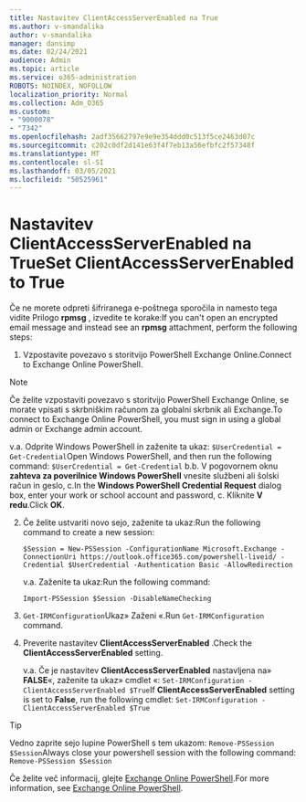 ```yaml
---
title: Nastavitev ClientAccessServerEnabled na True
ms.author: v-smandalika
author: v-smandalika
manager: dansimp
ms.date: 02/24/2021
audience: Admin
ms.topic: article
ms.service: o365-administration
ROBOTS: NOINDEX, NOFOLLOW
localization_priority: Normal
ms.collection: Adm_O365
ms.custom:
- "9000078"
- "7342"
ms.openlocfilehash: 2adf35662797e9e9e354ddd0c513f5ce2463d07c
ms.sourcegitcommit: c202c0df2d141e63f4f7eb13a56efbfc2f57348f
ms.translationtype: MT
ms.contentlocale: sl-SI
ms.lasthandoff: 03/05/2021
ms.locfileid: "50525961"
---
```

# <a name="set-clientaccessserverenabled-to-true"></a><span data-ttu-id="e9452-102">Nastavitev ClientAccessServerEnabled na True</span><span class="sxs-lookup"><span data-stu-id="e9452-102">Set ClientAccessServerEnabled to True</span></span>

<span data-ttu-id="e9452-103">Če ne morete odpreti šifriranega e-poštnega sporočila in namesto tega vidite Prilogo **rpmsg** , izvedite te korake:</span><span class="sxs-lookup"><span data-stu-id="e9452-103">If you can't open an encrypted email message and instead see an **rpmsg** attachment, perform the following steps:</span></span>

1. <span data-ttu-id="e9452-104">Vzpostavite povezavo s storitvijo PowerShell Exchange Online.</span><span class="sxs-lookup"><span data-stu-id="e9452-104">Connect to Exchange Online PowerShell.</span></span>

> [!NOTE]
> <span data-ttu-id="e9452-105">Če želite vzpostaviti povezavo s storitvijo PowerShell Exchange Online, se morate vpisati s skrbniškim računom za globalni skrbnik ali Exchange.</span><span class="sxs-lookup"><span data-stu-id="e9452-105">To connect to Exchange Online PowerShell, you must sign in using a global admin or Exchange admin account.</span></span>

   <span data-ttu-id="e9452-106">v.</span><span class="sxs-lookup"><span data-stu-id="e9452-106">a.</span></span> <span data-ttu-id="e9452-107">Odprite Windows PowerShell in zaženite ta ukaz: `$UserCredential = Get-Credential`</span><span class="sxs-lookup"><span data-stu-id="e9452-107">Open Windows PowerShell, and then run the following command: `$UserCredential = Get-Credential`</span></span>
<span data-ttu-id="e9452-108">b.</span><span class="sxs-lookup"><span data-stu-id="e9452-108">b.</span></span> <span data-ttu-id="e9452-109">V pogovornem oknu **zahteva za poverilnice Windows PowerShell** vnesite službeni ali šolski račun in geslo, c.</span><span class="sxs-lookup"><span data-stu-id="e9452-109">In the **Windows PowerShell Credential Request** dialog box, enter your work or school account and password, c.</span></span> <span data-ttu-id="e9452-110">Kliknite **V redu**.</span><span class="sxs-lookup"><span data-stu-id="e9452-110">Click **OK**.</span></span> 

2. <span data-ttu-id="e9452-111">Če želite ustvariti novo sejo, zaženite ta ukaz:</span><span class="sxs-lookup"><span data-stu-id="e9452-111">Run the following command to create a new session:</span></span>

    `$Session = New-PSSession -ConfigurationName Microsoft.Exchange -ConnectionUri https://outlook.office365.com/powershell-liveid/ -Credential $UserCredential -Authentication Basic -AllowRedirection`

    <span data-ttu-id="e9452-112">v.</span><span class="sxs-lookup"><span data-stu-id="e9452-112">a.</span></span> <span data-ttu-id="e9452-113">Zaženite ta ukaz:</span><span class="sxs-lookup"><span data-stu-id="e9452-113">Run the following command:</span></span>
    
    `Import-PSSession $Session -DisableNameChecking`

3. <span data-ttu-id="e9452-114">`Get-IRMConfiguration`Ukaz» Zaženi «.</span><span class="sxs-lookup"><span data-stu-id="e9452-114">Run `Get-IRMConfiguration` command.</span></span>

4. <span data-ttu-id="e9452-115">Preverite nastavitev **ClientAccessServerEnabled** .</span><span class="sxs-lookup"><span data-stu-id="e9452-115">Check the **ClientAccessServerEnabled** setting.</span></span> 

    <span data-ttu-id="e9452-116">v.</span><span class="sxs-lookup"><span data-stu-id="e9452-116">a.</span></span> <span data-ttu-id="e9452-117">Če je nastavitev **ClientAccessServerEnabled** nastavljena na» **FALSE**«, zaženite ta ukaz» cmdlet «: `Set-IRMConfiguration -ClientAccessServerEnabled $True`</span><span class="sxs-lookup"><span data-stu-id="e9452-117">If **ClientAccessServerEnabled** setting is set to **False**, run the following cmdlet: `Set-IRMConfiguration -ClientAccessServerEnabled $True`</span></span>

> [!TIP]
> <span data-ttu-id="e9452-118">Vedno zaprite sejo lupine PowerShell s tem ukazom: `Remove-PSSession $Session`</span><span class="sxs-lookup"><span data-stu-id="e9452-118">Always close your powershell session with the following command: `Remove-PSSession $Session`</span></span>

<span data-ttu-id="e9452-119">Če želite več informacij, glejte [Exchange Online PowerShell](https://docs.microsoft.com/powershell/exchange/connect-to-exchange-online-powershell).</span><span class="sxs-lookup"><span data-stu-id="e9452-119">For more information, see [Exchange Online PowerShell](https://docs.microsoft.com/powershell/exchange/connect-to-exchange-online-powershell).</span></span>

